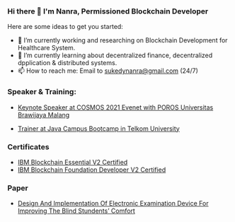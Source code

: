 ### Hi there 👋 I'm Nanra, Permissioned Blockchain Developer

Here are some ideas to get you started:

- 🔭 I’m currently working and researching on Blockchain Development for Healthcare System.
- 🌱 I’m currently learning about decentralized finance, decentralized dpplication & distributed systems.
- 📫 How to reach me: Email to sukedynanra@gmail.com (24/7)

### Speaker & Training:
* [Keynote Speaker at COSMOS 2021 Evenet with POROS Universitas Brawijaya Malang](https://youtu.be/8fmsPPaxGdA)
- [Trainer at Java Campus Bootcamp in Telkom University](https://instagram.fbdo2-1.fna.fbcdn.net/v/t51.2885-15/e35/70908932_2153349744966226_4663941722369372511_n.jpg?_nc_ht=instagram.fbdo2-1.fna.fbcdn.net&_nc_cat=110&_nc_ohc=0AuGNCAUrNkAX9OTcdk&tn=IlFw3uy_B_OtwpRF&edm=ALQROFkBAAAA&ccb=7-4&ig_cache_key=MjE1MDc4MTEzODA0MTczNzM1NQ%3D%3D.2-ccb7-4&oh=00_AT_7-6smV0LMeUT-1d35iR4TV_Ce5J-EEgWEYib72tXUeg&oe=620C46F4&_nc_sid=30a2ef)

### Certificates
* [IBM Blockchain Essential V2 Certified](https://www.credly.com/badges/fa7c9ce3-dc3a-441c-96b2-277387a5f9d5)
* [IBM Blockchain Foundation Developer V2 Certified](https://www.credly.com/badges/3f046a2f-0701-4dd3-9ed6-eef01bfcc540/public_url)

### Paper
* [Design And Implementation Of Electronic Examination
Device For Improving The Blind Stundents’ Comfort](https://jestec.taylors.edu.my/Vol%2016%20issue%201%20February%202021/16_1_56.pdf)
